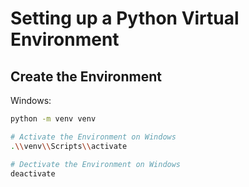 # Setting up a Python Virtual Environment

## Create the Environment
Windows:
```bash
python -m venv venv

# Activate the Environment on Windows
.\\venv\\Scripts\\activate

# Dectivate the Environment on Windows
deactivate
